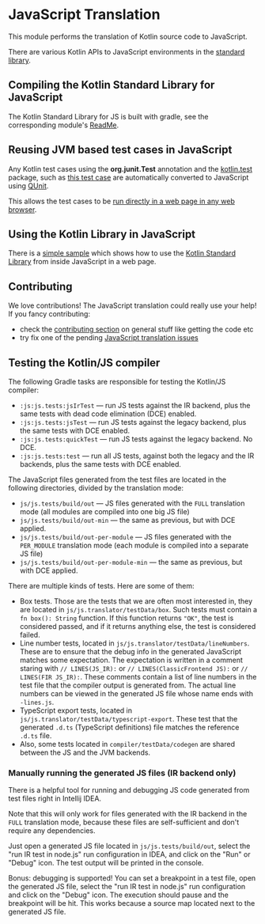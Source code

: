 # JavaScript Translation

This module performs the translation of Kotlin source code to JavaScript.

There are various Kotlin APIs to JavaScript environments in the [standard library](../libraries/stdlib/js).

## Compiling the Kotlin Standard Library for JavaScript

The Kotlin Standard Library for JS is built with gradle, see the corresponding module's [ReadMe](../libraries/stdlib/js/ReadMe.md). 


## Reusing JVM based test cases in JavaScript

Any Kotlin test cases using the **org.junit.Test** annotation and the [kotlin.test](../libraries/kotlin.test) package, such as [this test case](../libraries/stdlib/test/text/StringNumberConversionTest.kt#L16) are automatically converted to JavaScript using [QUnit](https://qunitjs.com/).

This allows the test cases to be [run directly in a web page in any web browser](../libraries/stdlib/js-v1/ReadMe.md).

## Using the Kotlin Library in JavaScript

There is a [simple sample](../libraries/examples/browser-example/ReadMe.md) which shows how to use the [Kotlin Standard Library](https://kotlinlang.org/api/latest/jvm/stdlib/index.html) from inside JavaScript in a web page.

## Contributing

We love contributions! The JavaScript translation could really use your help! If you fancy contributing:

* check the [contributing section](https://github.com/JetBrains/kotlin/blob/master/ReadMe.md) on general stuff like getting the code etc
* try fix one of the pending [JavaScript translation issues](https://youtrack.jetbrains.com/issues/KT?q=Subsystems:%20%7BBackend.%20JS%7D%20-Resolved)

## Testing the Kotlin/JS compiler

The following Gradle tasks are responsible for testing the Kotlin/JS compiler:
- `:js:js.tests:jsIrTest` — run JS tests against the IR backend, plus the same tests with dead code elimination (DCE) enabled.
- `:js:js.tests:jsTest` — run JS tests against the legacy backend, plus the same tests with DCE enabled.
- `:js:js.tests:quickTest` — run JS tests against the legacy backend. No DCE.
- `:js:js.tests:test` — run all JS tests, against both the legacy and the IR backends, plus the same tests with DCE enabled.

The JavaScript files generated from the test files are located in the following directories, divided by the translation mode:
- `js/js.tests/build/out` — JS files generated with the `FULL` translation mode (all modules are compiled into one big JS file)
- `js/js.tests/build/out-min` — the same as previous, but with DCE applied.
- `js/js.tests/build/out-per-module` — JS files generated with the `PER_MODULE` translation mode (each module is compiled into a separate JS file)
- `js/js.tests/build/out-per-module-min` — the same as previous, but with DCE applied. 

There are multiple kinds of tests. Here are some of them:

- Box tests. Those are the tests that we are often most interested in, they are located in `js/js.translator/testData/box`.
Such tests must contain a `fn box(): String` function. If this function returns `"OK"`,
the test is considered passed, and if it returns anything else, the test is considered failed.
- Line number tests, located in `js/js.translator/testData/lineNumbers`. These are to ensure that the debug info in the generated JavaScript matches some expectation.
The expectation is written in a comment staring with `// LINES(JS_IR):` or `// LINES(ClassicFrontend JS):` or `// LINES(FIR JS_IR):`.
These comments contain a list of line numbers in the test file that the compiler output is generated from.
The actual line numbers can be viewed in the generated JS file whose name ends with `-lines.js`.
- TypeScript export tests, located in `js/js.translator/testData/typescript-export`.
These test that the generated `.d.ts` (TypeScript definitions) file matches the reference `.d.ts` file.
- Also, some tests located in `compiler/testData/codegen` are shared between the JS and the JVM backends.

### Manually running the generated JS files (IR backend only)
There is a helpful tool for running and debugging JS code generated from test files right in Intellij IDEA.

Note that this will only work for files generated with the IR backend in the `FULL` translation mode,
because these files are self-sufficient and don't require any dependencies.

Just open a generated JS file located in `js/js.tests/build/out`, select
the "run IR test in node.js" run configuration in IDEA, and click on the "Run" or "Debug" icon.
The test output will be printed in the console.

Bonus: debugging is supported! You can set a breakpoint in a test file, open the generated JS file,
select the "run IR test in node.js" run configuration and click on the "Debug" icon.
The execution should pause and the breakpoint will be hit.
This works because a source map located next to the generated JS file.
